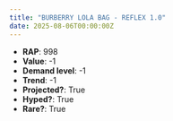 ```yaml
---
title: "BURBERRY LOLA BAG - REFLEX 1.0"
date: 2025-08-06T00:00:00Z
---
```

- **RAP**: 998
- **Value**: -1
- **Demand level**: -1
- **Trend**: -1
- **Projected?**: True
- **Hyped?**: True
- **Rare?**: True
